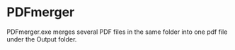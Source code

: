 # PDFmerger
PDFmerger.exe merges several PDF files in the same folder into one pdf file under the Output folder.
